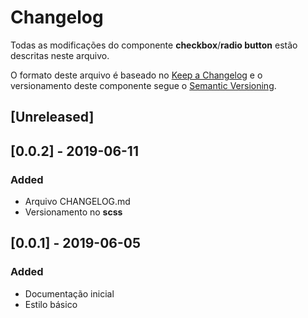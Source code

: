 # Changelog
Todas as modificações do componente **checkbox**/**radio button** estão descritas neste arquivo.

O formato deste arquivo é baseado no [Keep a Changelog](https://keepachangelog.com/en/1.0.0/) e o versionamento deste componente segue o [Semantic Versioning](https://semver.org/spec/v2.0.0.html).

## [Unreleased]

## [0.0.2] - 2019-06-11
### Added
- Arquivo CHANGELOG.md
- Versionamento no **scss**

## [0.0.1] - 2019-06-05
### Added
- Documentação inicial
- Estilo básico
